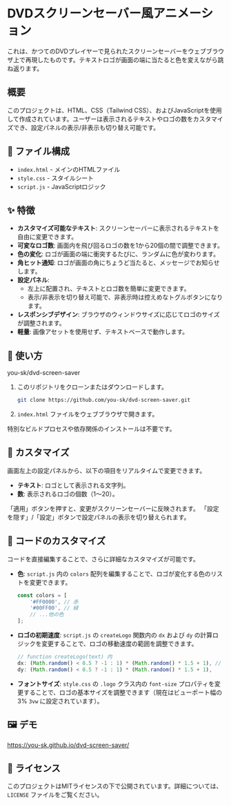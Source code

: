 # DVDスクリーンセーバー風アニメーション

これは、かつてのDVDプレイヤーで見られたスクリーンセーバーをウェブブラウザ上で再現したものです。テキストロゴが画面の端に当たると色を変えながら跳ね返ります。

## 概要

このプロジェクトは、HTML、CSS（Tailwind CSS）、およびJavaScriptを使用して作成されています。ユーザーは表示されるテキストやロゴの数をカスタマイズでき、設定パネルの表示/非表示も切り替え可能です。

## 📁 ファイル構成

* `index.html` - メインのHTMLファイル
* `style.css` - スタイルシート
* `script.js` - JavaScriptロジック

## ✨ 特徴

* **カスタマイズ可能なテキスト**: スクリーンセーバーに表示されるテキストを自由に変更できます。
* **可変なロゴ数**: 画面内を飛び回るロゴの数を1から20個の間で調整できます。
* **色の変化**: ロゴが画面の端に衝突するたびに、ランダムに色が変わります。
* **角ヒット通知**: ロゴが画面の角にちょうど当たると、メッセージでお知らせします。
* **設定パネル**:
    * 左上に配置され、テキストとロゴ数を簡単に変更できます。
    * 表示/非表示を切り替え可能で、非表示時は控えめなトグルボタンになります。
* **レスポンシブデザイン**: ブラウザのウィンドウサイズに応じてロゴのサイズが調整されます。
* **軽量**: 画像アセットを使用せず、テキストベースで動作します。

## 🚀 使い方
you-sk/dvd-screen-saver
1.  このリポジトリをクローンまたはダウンロードします。
    ```bash
    git clone https://github.com/you-sk/dvd-screen-saver.git
    ```
2.  `index.html` ファイルをウェブブラウザで開きます。

特別なビルドプロセスや依存関係のインストールは不要です。

## 🔧 カスタマイズ

画面左上の設定パネルから、以下の項目をリアルタイムで変更できます。

* **テキスト**: ロゴとして表示される文字列。
* **数**: 表示されるロゴの個数（1〜20）。

「適用」ボタンを押すと、変更がスクリーンセーバーに反映されます。
「設定を隠す」/「設定」ボタンで設定パネルの表示を切り替えられます。

## 🎨 コードのカスタマイズ

コードを直接編集することで、さらに詳細なカスタマイズが可能です。

* **色**: `script.js` 内の `colors` 配列を編集することで、ロゴが変化する色のリストを変更できます。
    ```javascript
    const colors = [
        '#FF0000', // 赤
        '#00FF00', // 緑
        // ...他の色
    ];
    ```
* **ロゴの初期速度**: `script.js` の `createLogo` 関数内の `dx` および `dy` の計算ロジックを変更することで、ロゴの移動速度の範囲を調整できます。
    ```javascript
    // function createLogo(text) 内
    dx: (Math.random() < 0.5 ? -1 : 1) * (Math.random() * 1.5 + 1), // 1から2.5のランダムな速度
    dy: (Math.random() < 0.5 ? -1 : 1) * (Math.random() * 1.5 + 1),
    ```
* **フォントサイズ**: `style.css` の `.logo` クラス内の `font-size` プロパティを変更することで、ロゴの基本サイズを調整できます（現在はビューポート幅の3% `3vw` に設定されています）。

## 🖼️ デモ
https://you-sk.github.io/dvd-screen-saver/

## 📄 ライセンス

このプロジェクトはMITライセンスの下で公開されています。詳細については、`LICENSE` ファイルをご覧ください。
